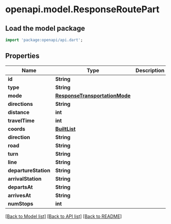 # openapi.model.ResponseRoutePart

## Load the model package
```dart
import 'package:openapi/api.dart';
```

## Properties
Name | Type | Description | Notes
------------ | ------------- | ------------- | -------------
**id** | **String** |  | 
**type** | **String** |  | 
**mode** | [**ResponseTransportationMode**](ResponseTransportationMode.md) |  | 
**directions** | **String** |  | 
**distance** | **int** |  | 
**travelTime** | **int** |  | 
**coords** | [**BuiltList<Coords>**](Coords.md) |  | 
**direction** | **String** |  | [optional] 
**road** | **String** |  | [optional] 
**turn** | **String** |  | [optional] 
**line** | **String** |  | [optional] 
**departureStation** | **String** |  | [optional] 
**arrivalStation** | **String** |  | [optional] 
**departsAt** | **String** |  | [optional] 
**arrivesAt** | **String** |  | [optional] 
**numStops** | **int** |  | [optional] 

[[Back to Model list]](../README.md#documentation-for-models) [[Back to API list]](../README.md#documentation-for-api-endpoints) [[Back to README]](../README.md)


